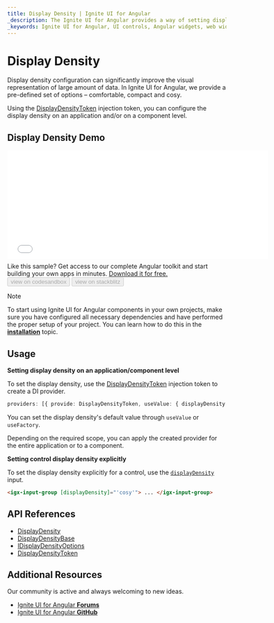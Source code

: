 ```yaml
---
title: Display Density | Ignite UI for Angular 
_description: The Ignite UI for Angular provides a way of setting display density property on application or component level. 
_keywords: Ignite UI for Angular, UI controls, Angular widgets, web widgets, UI widgets, Angular, Native Angular Components Suite, Native Angular Components, Native Angular Controls, Native Angular Components Library, density, display density
---
```


# Display Density

Display density configuration can significantly improve the visual representation of large amount of data. In Ignite UI for Angular, we provide a pre-defined set of options – comfortable, compact and cosy.

Using the [DisplayDensityToken]({environment:angularApiUrl}/index.html#displaydensitytoken) injection token, you can configure the display density on an application and/or on a component level. 

## Display Density Demo
<div class="sample-container loading" style="height: 250px; width: 600px;">
    <iframe id="density-sample" frameborder="0" seamless="" width="100%" height="100%" src="{environment:demosBaseUrl}/theming/density" onload="onSampleIframeContentLoaded(this);"></iframe>
</div>
<p style="margin: 0;padding-top: 0.5rem">Like this sample? Get access to our complete Angular toolkit and start building your own apps in minutes. <a class="no-external-icon mchNoDecorate trackCTA" target="_blank" href="https://www.infragistics.com/products/ignite-ui-angular/download" data-xd-ga-action="Download" data-xd-ga-label="Ignite UI for Angular">Download it for free.</a></p>
<div>
<button data-localize="codesandbox" disabled class="codesandbox-btn" data-iframe-id="density-sample" data-demos-base-url="{environment:demosBaseUrl}">view on codesandbox</button>
<button data-localize="stackblitz" disabled class="stackblitz-btn" data-iframe-id="density-sample" data-demos-base-url="{environment:demosBaseUrl}">view on stackblitz</button>
</div>
<div class="divider--half"></div>

> [!NOTE]
> To start using Ignite UI for Angular components in your own projects, make sure you have configured all necessary dependencies and have performed the proper setup of your project. You can learn how to do this in the [**installation**](https://www.infragistics.com/products/ignite-ui-angular/getting-started#installation) topic.

## Usage

**Setting display density on an application/component level**

To set the display density, use the [DisplayDensityToken]({environment:angularApiUrl}/index.html#displaydensitytoken) injection token to create a DI provider.

```typescript
providers: [{ provide: DisplayDensityToken, useValue: { displayDensity: DisplayDensity.compact } }],
```

You can set the display density's default value through `useValue` or `useFactory`.

Depending on the required scope, you can apply the created provider for the entire application or to a component.

**Setting control display density explicitly**

To set the display density explicitly for a control, use the [`displayDensity`]({environment:angularApiUrl}/classes/displaydensitybase.html#displaydensity) input.

```html
<igx-input-group [displayDensity]="'cosy'"> ... </igx-input-group>
```

## API References
<div class="divider"></div>

* [DisplayDensity]({environment:angularApiUrl}/enums/displaydensity.html)
* [DisplayDensityBase]({environment:angularApiUrl}/classes/displaydensitybase.html)
* [IDisplayDensityOptions]({environment:angularApiUrl}/interfaces/idisplaydensityoptions.html)
* [DisplayDensityToken]({environment:angularApiUrl}/index.html#displaydensitytoken)

## Additional Resources
<div class="divider--half"></div>

Our community is active and always welcoming to new ideas.

* [Ignite UI for Angular **Forums**](https://www.infragistics.com/community/forums/f/ignite-ui-for-angular)
* [Ignite UI for Angular **GitHub**](https://github.com/IgniteUI/igniteui-angular)
